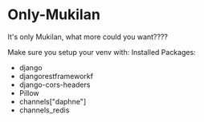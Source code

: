 # Only-Mukilan
It's only Mukilan, what more could you want????

Make sure you setup your venv with:
Installed Packages:
- django
- djangorestframeworkf
- django-cors-headers
- Pillow
- channels["daphne"]
- channels_redis